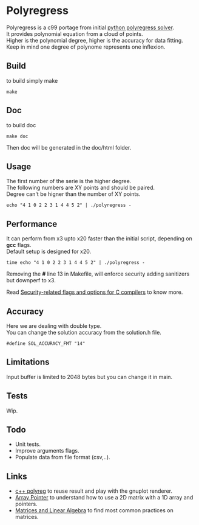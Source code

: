 # Polyregress

Polyregress is a c99 portage from initial [python polyregress solver](https://arachnoid.com/polysolve/).  
It provides polynomial equation from a cloud of points.  
Higher is the polynomial degree, higher is the accuracy for data fitting.  
Keep in mind one degree of polynome represents one inflexion.  

## Build

to build simply make

``` 
make
```

## Doc

to build doc

``` 
make doc
```

Then doc will be generated in the doc/html folder.

## Usage

The first number of the serie is the higher degree.  
The following numbers are XY points and should be paired.  
Degree can't be higner than the number of XY points.  

``` 
echo "4 1 0 2 2 3 1 4 4 5 2" | ./polyregress -
```

## Performance

It can perform from x3 upto x20 faster than the initial script, depending on **gcc** flags.  
Default setup is designed for x20.

``` 
time echo "4 1 0 2 2 3 1 4 4 5 2" | ./polyregress -
```

Removing the **#** line 13 in Makefile, will enforce security adding sanitizers but downperf to x3.  

Read [Security-related flags and options for C compilers](https://airbus-seclab.github.io/c-compiler-security/) to know more.

## Accuracy

Here we are dealing with double type.  
You can change the solution accuracy from the solution.h file.  

``` 
#define SOL_ACCURACY_FMT "14"
``` 

## Limitations

Input buffer is limited to 2048 bytes but you can change it in main.

## Tests

Wip.

## Todo

* Unit tests.
* Improve arguments flags.
* Populate data from file format (csv,..).

## Links

* [c++ polyreg](https://gogs.pier-infor.fr/pf.pier-infor.fr/polyreg) to reuse result and play with the gnuplot renderer.
* [Array Pointer](https://www.geeksforgeeks.org/pointer-array-array-pointer/) to understand how to use a 2D matrix with a 1D array and pointers.
* [Matrices and Linear Algebra](http://www.mymathlib.com/matrices/) to find most common practices on matrices.